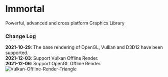 # Immortal

Powerful, advanced and cross platform Graphics Library

### Change Log
**2021-10-29**: The base rendering of OpenGL, Vulkan and D3D12 have been supported.<br/>
**2021-12-03**: Support Vulkan Offline Render.<br/>
**2021-12-06**: Support OpenGL Offline Render.
![Vulkan-Offline-Render-Triangle](https://user-images.githubusercontent.com/47172719/144469350-6681d082-04ca-44fe-8508-62da495cdccd.png)
